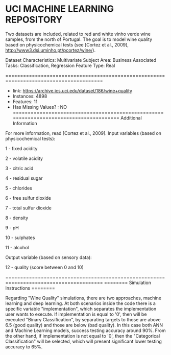 # UCI MACHINE LEARNING REPOSITORY


Two datasets are included, related to red and white vinho verde wine samples, from the north of Portugal. The goal is to model wine quality based on physicochemical tests (see [Cortez et al., 2009], http://www3.dsi.uminho.pt/pcortez/wine/).

Dataset Characteristics: Multivariate
Subject Area: Business
Associated Tasks: Classification, Regression
Feature Type: Real

=======================================================================================
* link: https://archive.ics.uci.edu/dataset/186/wine+quality
* Instances: 4898
* Features: 11
* Has Missing Values? : NO
=======================================================================================
Additional Information

For more information, read [Cortez et al., 2009].
Input variables (based on physicochemical tests):

   1 - fixed acidity

   2 - volatile acidity

   3 - citric acid

   4 - residual sugar

   5 - chlorides

   6 - free sulfur dioxide

   7 - total sulfur dioxide

   8 - density

   9 - pH

   10 - sulphates

   11 - alcohol

Output variable (based on sensory data): 

   12 - quality (score between 0 and 10)


=======================================================================================
======== Simulation Instructions ========

Regarding "Wine Quality" simulations, there are two approaches, machine learning and deep learning.
At both scenarios inside the code there is a specific variable "implementation", which separates the 
implementation user wants to execute.
If implementation is equal to '0', then will be executed "Binary Classification", by separating targets
to those are above 6.5 (good quality) and those are below (bad quality). In this case both ANN and Machine Learning models, success testing accuracy around 90%.
From the other hand, if implementation is not equal to '0', then the "Categorical Classification" will be selected,
which will present significant lower testing accuracy to 65%.







